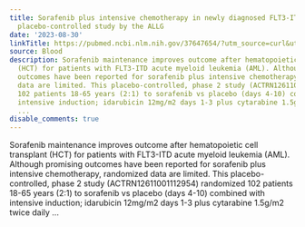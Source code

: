 ```yaml
---
title: Sorafenib plus intensive chemotherapy in newly diagnosed FLT3-ITD AML:a randomized,
  placebo-controlled study by the ALLG
date: '2023-08-30'
linkTitle: https://pubmed.ncbi.nlm.nih.gov/37647654/?utm_source=curl&utm_medium=rss&utm_campaign=journals&utm_content=7603509&fc=None&ff=20230831181054&v=2.17.9.post6+86293ac
source: Blood
description: Sorafenib maintenance improves outcome after hematopoietic cell transplant
  (HCT) for patients with FLT3-ITD acute myeloid leukemia (AML). Although promising
  outcomes have been reported for sorafenib plus intensive chemotherapy, randomized
  data are limited. This placebo-controlled, phase 2 study (ACTRN12611001112954) randomized
  102 patients 18-65 years (2:1) to sorafenib vs placebo (days 4-10) combined with
  intensive induction; idarubicin 12mg/m2 days 1-3 plus cytarabine 1.5g/m2 twice daily
  ...
disable_comments: true
---
```

Sorafenib maintenance improves outcome after hematopoietic cell transplant (HCT) for patients with FLT3-ITD acute myeloid leukemia (AML). Although promising outcomes have been reported for sorafenib plus intensive chemotherapy, randomized data are limited. This placebo-controlled, phase 2 study (ACTRN12611001112954) randomized 102 patients 18-65 years (2:1) to sorafenib vs placebo (days 4-10) combined with intensive induction; idarubicin 12mg/m2 days 1-3 plus cytarabine 1.5g/m2 twice daily ...